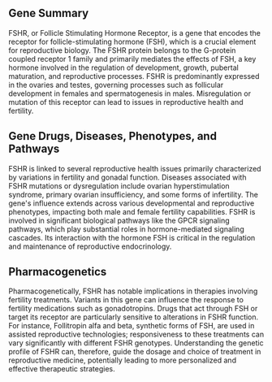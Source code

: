 ## Gene Summary
FSHR, or Follicle Stimulating Hormone Receptor, is a gene that encodes the receptor for follicle-stimulating hormone (FSH), which is a crucial element for reproductive biology. The FSHR protein belongs to the G-protein coupled receptor 1 family and primarily mediates the effects of FSH, a key hormone involved in the regulation of development, growth, pubertal maturation, and reproductive processes. FSHR is predominantly expressed in the ovaries and testes, governing processes such as follicular development in females and spermatogenesis in males. Misregulation or mutation of this receptor can lead to issues in reproductive health and fertility.

## Gene Drugs, Diseases, Phenotypes, and Pathways
FSHR is linked to several reproductive health issues primarily characterized by variations in fertility and gonadal function. Diseases associated with FSHR mutations or dysregulation include ovarian hyperstimulation syndrome, primary ovarian insufficiency, and some forms of infertility. The gene's influence extends across various developmental and reproductive phenotypes, impacting both male and female fertility capabilities. FSHR is involved in significant biological pathways like the GPCR signaling pathways, which play substantial roles in hormone-mediated signaling cascades. Its interaction with the hormone FSH is critical in the regulation and maintenance of reproductive endocrinology.

## Pharmacogenetics
Pharmacogenetically, FSHR has notable implications in therapies involving fertility treatments. Variants in this gene can influence the response to fertility medications such as gonadotropins. Drugs that act through FSH or target its receptor are particularly sensitive to alterations in FSHR function. For instance, Follitropin alfa and beta, synthetic forms of FSH, are used in assisted reproductive technologies; responsiveness to these treatments can vary significantly with different FSHR genotypes. Understanding the genetic profile of FSHR can, therefore, guide the dosage and choice of treatment in reproductive medicine, potentially leading to more personalized and effective therapeutic strategies.